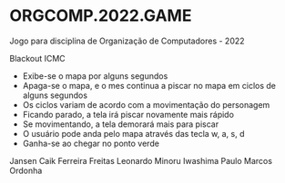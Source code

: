 # ORGCOMP.2022.GAME
Jogo para disciplina de Organização de Computadores - 2022

Blackout ICMC
- Exibe-se o mapa por alguns segundos
- Apaga-se o mapa, e o mes continua a piscar no mapa em ciclos de alguns segundos
- Os ciclos variam de acordo com a movimentação do personagem
- Ficando parado, a tela irá piscar novamente mais rápido
- Se movimentando, a tela demorará mais para piscar
- O usuário pode anda pelo mapa através das tecla w, a, s, d
- Ganha-se ao chegar no ponto verde

Jansen Caik Ferreira Freitas
Leonardo Minoru Iwashima
Paulo Marcos Ordonha
